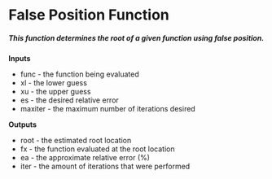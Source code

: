 # False Position Function
##### This function determines the root of a given function using false position.
**Inputs**
* func - the function being evaluated
* xl - the lower guess
* xu - the upper guess
* es - the desired relative error
* maxiter - the maximum number of iterations desired

**Outputs**
* root - the estimated root location
* fx - the function evaluated at the root location
* ea - the approximate relative error (%)
* iter - the amount of iterations that were performed
